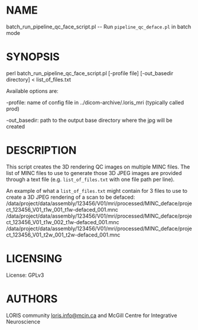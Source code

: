 # NAME

batch\_run\_pipeline\_qc\_face\_script.pl -- Run `pipeline_qc_deface.pl` in batch mode

# SYNOPSIS

perl batch\_run\_pipeline\_qc\_face\_script.pl \[-profile file\] \[-out\_basedir directory\] < list\_of\_files.txt

Available options are:

\-profile: name of config file in ../dicom-archive/.loris\_mri (typically called prod)

\-out\_basedir: path to the output base directory where the jpg will be created

# DESCRIPTION

This script creates the 3D rendering QC images on multiple MINC files.
The list of MINC files to use to generate those 3D JPEG images are provided
through a text file (e.g. `list_of_files.txt` with one file path per line).

An example of what a `list_of_files.txt` might contain for 3 files to use to
create a 3D JPEG rendering of a scan to be defaced:
 /data/project/data/assembly/123456/V01/mri/processed/MINC\_deface/project\_123456\_V01\_t1w\_001\_t1w-defaced\_001.mnc
 /data/project/data/assembly/123456/V01/mri/processed/MINC\_deface/project\_123456\_V01\_t1w\_002\_t1w-defaced\_001.mnc
 /data/project/data/assembly/123456/V01/mri/processed/MINC\_deface/project\_123456\_V01\_t2w\_001\_t2w-defaced\_001.mnc

# LICENSING

License: GPLv3

# AUTHORS

LORIS community <loris.info@mcin.ca> and McGill Centre for Integrative Neuroscience
